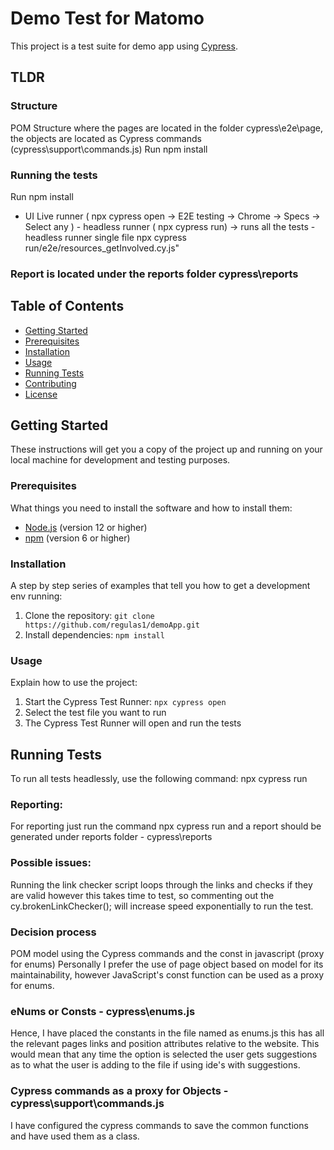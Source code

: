 # Demo Test for Matomo

This project is a test suite for demo app using [Cypress](https://www.cypress.io/).

## TLDR
### Structure
 POM Structure where the pages are located in the folder cypress\e2e\page, the objects are located as Cypress commands (cypress\support\commands.js)
Run npm install

### Running the tests 
Run npm install
- UI Live runner ( npx cypress open -> E2E testing -> Chrome -> Specs -> Select any )
                  - headless runner ( npx cypress run) -> runs all the tests 
                  - headless runner single file npx cypress run/e2e/resources_getInvolved.cy.js"
                
### Report is located under the reports folder cypress\reports

## Table of Contents

- [Getting Started](#getting-started)
- [Prerequisites](#prerequisites)
- [Installation](#installation)
- [Usage](#usage)
- [Running Tests](#running-tests)
- [Contributing](#contributing)
- [License](#license)

## Getting Started

These instructions will get you a copy of the project up and running on your local machine for development and testing purposes.

### Prerequisites

What things you need to install the software and how to install them:

- [Node.js](https://nodejs.org/en/) (version 12 or higher)
- [npm](https://www.npmjs.com/) (version 6 or higher)

### Installation

A step by step series of examples that tell you how to get a development env running:

1. Clone the repository: `git clone https://github.com/regulas1/demoApp.git`
2. Install dependencies: `npm install`

### Usage

Explain how to use the project:

1. Start the Cypress Test Runner: `npx cypress open`
2. Select the test file you want to run
3. The Cypress Test Runner will open and run the tests

## Running Tests

To run all tests headlessly, use the following command:
npx cypress run 

### Reporting: 
For reporting just run the command npx cypress run  and a report should be generated 
under reports folder -  cypress\reports

### Possible issues: 
Running the link checker script loops through the links and checks if they are valid 
however this takes time to test, so commenting out the     cy.brokenLinkChecker(); will 
increase speed exponentially to run the test.

### Decision process
POM model using the Cypress commands and the const in javascript (proxy for enums)
Personally I prefer the use of page object based on model for its maintainability, 
however JavaScript's const function can be used as a proxy for enums. 

###  eNums or Consts  - cypress\enums.js
Hence, I have placed the constants in the file named as enums.js this has all the relevant 
pages links and position attributes relative to the website.
This would mean that any time the option is selected the user gets suggestions as to what the user
is adding to the file if using ide's with suggestions.

###  Cypress commands as a proxy for Objects - cypress\support\commands.js
I have configured the cypress commands to save the common functions and have used them as a class. 

